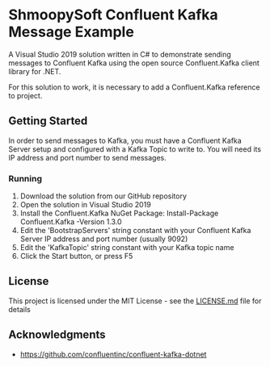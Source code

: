 # ShmoopySoft Confluent Kafka Message Example

A Visual Studio 2019 solution written in C# to demonstrate sending messages to Confluent Kafka using the open source Confluent.Kafka client library for .NET.

For this solution to work, it is necessary to add a Confluent.Kafka reference to project.

## Getting Started

In order to send messages to Kafka, you must have a Confluent Kafka Server setup and configured with a Kafka Topic to write to. You will need its IP address and port number to send messages.

### Running

1. Download the solution from our GitHub repository
2. Open the solution in Visual Studio 2019
3. Install the Confluent.Kafka NuGet Package: Install-Package Confluent.Kafka -Version 1.3.0
4. Edit the 'BootstrapServers' string constant with your Confluent Kafka Server IP address and port number (usually 9092)
5. Edit the 'KafkaTopic' string constant with your Kafka topic name
6. Click the Start button, or press F5

## License

This project is licensed under the MIT License - see the [LICENSE.md](LICENSE.md) file for details

## Acknowledgments

* https://github.com/confluentinc/confluent-kafka-dotnet
